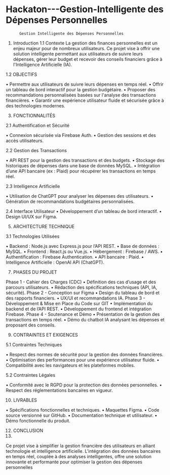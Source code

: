 # Hackaton---Gestion-Intelligente des Dépenses Personnelles

          Gestion Intelligente des Dépenses Personnelles
1. Introduction
1.1 Contexte
La gestion des finances personnelles est un enjeu majeur pour de nombreux
utilisateurs. Ce projet vise à offrir une solution intelligente permettant aux utilisateurs
de suivre leurs dépenses, gérer leur budget et recevoir des conseils financiers grâce à
l'Intelligence Artificielle (IA).

1.2 OBJECTIFS

• Permettre aux utilisateurs de suivre leurs dépenses en temps réel.
• Offrir un tableau de bord interactif pour la gestion budgétaire.
• Proposer des recommandations personnalisées basées sur l'analyse des
transactions financières.
• Garantir une expérience utilisateur fluide et sécurisée grâce à des technologies
modernes.

3. FONCTIONNALITÉS
   
2.1 Authentification et Sécurité

• Connexion sécurisée via Firebase Auth.
• Gestion des sessions et des accès utilisateurs.

2.2 Gestion des Transactions

• API REST pour la gestion des transactions et des budgets.
• Stockage des historiques de dépenses dans une base de données MySQL.
• Intégration d’une API bancaire (ex : Plaid) pour récupérer les transactions en
temps réel.

2.3 Intelligence Artificielle

• Utilisation de ChatGPT pour analyser les dépenses des utilisateurs.
• Génération de recommandations budgétaires personnalisées.

2.4 Interface Utilisateur
• Développement d’un tableau de bord interactif.
• Design UI/UX sur Figma.

5. ARCHITECTURE TECHNIQUE
   
3.1 Technologies Utilisées

• Backend : Node.js avec Express.js pour l’API REST.
• Base de données : MySQL.
• Frontend : React.js ou Vue.js.
• Hébergement : Firebase / AWS.
• Authentification : Firebase Authentication.
• API bancaire : Plaid.
• Intelligence Artificielle : OpenAI API (ChatGPT).

7. PHASES DU PROJET
   
Phase 1 - Cahier des Charges (CDC)
• Définition des cas d’usage et des parcours utilisateurs.
• Rédaction des spécifications techniques (API, IA, sécurité).
Phase 2 - Conception sur Figma
• Design du tableau de bord et des rapports financiers.
• UX/UI et recommandations IA.
Phase 3 - Développement & Mise en Place du Code sur GIT
• Implémentation du backend et de l’API REST.
• Développement du frontend et intégration Firebase.
Phase 4 - Soutenance et Démo
• Présentation de la gestion des transactions en temps réel.
• Démo du chatbot IA analysant les dépenses et proposant des conseils.

9. CONTRAINTES ET EXIGENCES

5.1 Contraintes Techniques

• Respect des normes de sécurité pour la gestion des données financières.
• Optimisation des performances pour une expérience utilisateur fluide.
• Compatibilité avec les navigateurs et les plateformes mobiles.

5.2 Contraintes Légales

• Conformité avec le RGPD pour la protection des données personnelles.
• Respect des réglementations bancaires en vigueur.

10. LIVRABLES
    
• Spécifications fonctionnelles et techniques.
• Maquettes Figma.
• Code source versionné sur GitHub.
• Documentation technique et utilisateur.
• Démo fonctionnelle du produit.

12. CONCLUSION
13. 
Ce projet vise à simplifier la gestion financière des utilisateurs en alliant technologie et
intelligence artificielle. L'intégration des données bancaires en temps réel, couplée à
des analyses intelligentes, offre une solution innovante et performante pour optimiser la
gestion des dépenses personnelles
